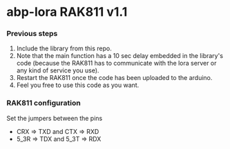 # abp-lora RAK811 v1.1
### Previous steps
1. Include the library from this repo.
2. Note that the main function has a 10 sec delay embedded in the library's code (because the RAK811 has to communicate with the lora server or any kind of service you use).
3. Restart the RAK811 once the code has been uploaded to the arduino.
4. Feel you free to use this code as you want.
 ### RAK811 configuration</br> 
Set the jumpers between the pins
 * CRX => TXD and CTX => RXD
* 5_3R => TDX and 5_3T => RDX

